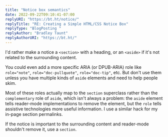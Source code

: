 ```yaml
---
title: "Notice box semantics"
date: 2022-09-22T09:10:41-07:00
replyURI: "https://bt.ht/notice/"
replyTitle: "RE: Creating a Simple HTML/CSS Notice Box"
replyType: "BlogPosting "
replyAuthor: "Bradley Taunt"
replyAuthorURI: "https://bt.ht/"
---
```


I'd rather make a notice a `<section>` with a heading, or an `<aside>` if it's not related to the surrounding content.

You could even add a more specific ARIA  (or DPUB-ARIA) role like `role="note"`, `role="doc-pullquote"`, `role="doc-tip"`, etc. But don't use them unless you have multiple kinds of `aside` elements and need to help people skim.

Most of these roles actually map to the `section` superclass rather than the `complementary` role of `aside`, which isn't always a problem: the `aside` element tells reader-mode implementations to remove the element, but the `role` tells assistive technologies more useful information. I use a similar hack for my in-page section permalinks.

If the notice is important to the surrounding content and reader-mode shouldn't remove it, use a `section`.
